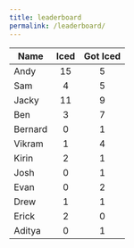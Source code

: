 ```yaml
---
title: leaderboard
permalink: /leaderboard/
---
```


| Name          | Iced          | Got Iced   |
| ------------- |:-------------:|:----------:|
| Andy          | 15            | 5          |
| Sam           | 4             | 5          |
| Jacky         | 11            | 9          |
| Ben           | 3             | 7          |
| Bernard       | 0             | 1          |
| Vikram        | 1             | 4          |
| Kirin         | 2             | 1          |
| Josh          | 0             | 1          |
| Evan          | 0             | 2          |
| Drew          | 1             | 1          |
| Erick         | 2             | 0          |
| Aditya        | 0             | 1          |
